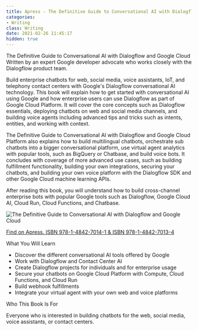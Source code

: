 ```yaml
---
title: Apress - The Definitive Guide to Conversational AI with Dialogflow and Google Cloud Platform
categories: 
- Writing
class: Writing
date: 2021-02-26 11:45:17
hidden: true
---
```


The Definitive Guide to Conversational AI with Dialogflow and Google Cloud
Written by an expert Google developer advocate who works closely with the Dialogflow product team.

Build enterprise chatbots for web, social media, voice assistants, IoT, and telephony contact centers with Google's Dialogflow conversational AI technology. This book will explain how to get started with conversational AI using Google and how enterprise users can use Dialogflow as part of Google Cloud Platform. It will cover the core concepts such as Dialogflow essentials, deploying chatbots on web and social media channels, and building voice agents including advanced tips and tricks such as intents, entities, and working with context. 

The Definitive Guide to Conversational AI with Dialogflow and Google Cloud Platform also explains how to build multilingual chatbots, orchestrate sub chatbots into a bigger conversational platform, use virtual agent analytics with popular tools, such as BigQuery or Chatbase, and build voice bots. It concludes with coverage of more advanced use cases, such as building fulfillment functionality, building your own integrations, securing your chatbots, and building your own voice platform with the Dialogflow SDK and other Google Cloud machine learning APIs.

After reading this book, you will understand how to build cross-channel enterprise bots with popular Google tools such as Dialogflow, Google Cloud AI, Cloud Run, Cloud Functions, and Chatbase.

![The Definitive Guide to Conversational AI with Dialogflow and Google Cloud](/images/apress-book.jpg)

<a href="https://www.apress.com/gp/book/9781484270134">Find on Apress. ISBN 978-1-4842-7014-1 & ISBN 978-1-4842-7013-4</a>

​​What You Will Learn

* Discover the different conversational AI tools offered by Google
* Work with Dialogflow and Contact Center AI
* Create Dialogflow projects for individuals and for enterprise usage
* Secure your chatbots on Google Cloud Platform with Compute, Cloud Functions, and Cloud Run
* Build webhook fulfillments
* Integrate your virtual agent with your own web and voice platforms

Who This Book Is For

Everyone who is interested in building chatbots for the web, social media, voice assistants, or contact centers.

<script type="application/ld+json">
{
  "@context": "http://schema.org",
  "@type": "DataFeed",
  "dataFeedElement": [
    {
      "@context": "http://schema.org",
      "@type": "Book",
      "@id": "https://www.apress.com/gp/book/9781484270134",
      "url": "https://www.apress.com/gp/book/9781484270134",
      "name": "The Definitive Guide to Conversational AI with Dialogflow and Google Cloud Platform",
      "author": {
        "@type": "Person",
        "name": "Lee Boonstra"
      },
      "workExample": [
        {
          "@type": "Book",
          "@id": "https://www.apress.com/gp/book/9781484270134",
          "isbn": "9781484270134",
          "bookEdition": "Paperback",
          "bookFormat": "http://schema.org/Paperback",
          "inLanguage": "en"
        }
      ]
   }
  ],
  "dateModified": "2021-02-26T13:58:26.892Z"
}
</script>

<!-- more --> 